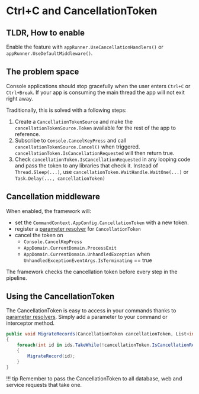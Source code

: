# Ctrl+C and CancellationToken

## TLDR, How to enable 
Enable the feature with `appRunner.UseCancellationHandlers()` or `appRunner.UseDefaultMiddleware()`.

## The problem space

Console applications should stop gracefully when the user enters `Ctrl+C` or `Ctrl+Break`. 
If your app is consuming the main thread the app will not exit right away.

Traditionally, this is solved with a following steps:

1. Create a `CancellationTokenSource` and make the `cancellationTokenSource.Token` available for the rest of the app to reference.
1. Subscribe to `Console.CancelKeyPress` and call `cancellationTokenSource.Cancel()` when triggered.  `cancellationToken.IsCancellationRequested` will then return true.
1. Check `cancellationToken.IsCancellationRequested` in any looping code and pass the token to any libraries that check it. Instead of `Thread.Sleep(...)`, use `cancellationToken.WaitHandle.WaitOne(...)` or `Task.Delay(..., cancellationToken)`

## Cancellation middleware

When enabled, the framework will:

* set the `CommandContext.AppConfig.CancellationToken` with a new token.
* register a [parameter resolver](../Extensibility/parameter-resolvers.md) for `CancellationToken`
* cancel the token on
    * `Console.CancelKepPress`
    * `AppDomain.CurrentDomain.ProcessExit`
    * `AppDomain.CurrentDomain.UnhandledException` when `UnhandledExceptionEventArgs.IsTerminating` == true

The framework checks the cancellation token before every step in the pipeline.

## Using the CancellationToken

The CancellationToken is easy to access in your commands thanks to [parameter resolvers](../Extensibility/parameter-resolvers.md). 
Simply add a parameter to your command or interceptor method.

``` c#
public void MigrateRecords(CancellationToken cancellationToken, List<int> ids)
{    
    foreach(int id in ids.TakeWhile(!cancellationToken.IsCancellationRequested))
    {
        MigrateRecord(id);
    }
}
```

!!! tip
    Remember to pass the CancellationToken to all database, web and service requests that take one.